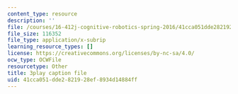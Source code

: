 ```yaml
---
content_type: resource
description: ''
file: /courses/16-412j-cognitive-robotics-spring-2016/41cca051dde2821928ef8934d14884ff_Tmhe33f9mWA.srt
file_size: 116352
file_type: application/x-subrip
learning_resource_types: []
license: https://creativecommons.org/licenses/by-nc-sa/4.0/
ocw_type: OCWFile
resourcetype: Other
title: 3play caption file
uid: 41cca051-dde2-8219-28ef-8934d14884ff
---
```

